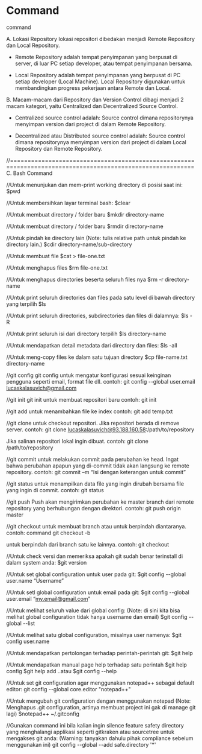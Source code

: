 # Command
command

A. Lokasi Repository
lokasi repositori dibedakan menjadi Remote Repository dan Local Repository.

- Remote Repository adalah tempat penyimpanan yang berpusat di server, di luar PC setiap developer, atau tempat penyimpanan bersama.

- Local Repository adalah tempat penyimpanan yang berpusat di PC setiap developer (Local Machine). Local Repository digunakan untuk membandingkan progress pekerjaan antara Remote dan Local.

B. Macam-macam dari Repository dan Version Control dibagi menjadi 2 macam kategori, yaitu Centralized dan Decentralized Source Control.

- Centralized source control adalah: Source control dimana repositorynya menyimpan version dari project di dalam Remote Repository. 

- Decentralized atau Distributed source control adalah: Source control dimana repositorynya menyimpan version dari project di dalam Local Repository dan Remote Repository.

//===========================================================================================================
C. Bash Command

//Untuk menunjukan dan mem-print working directory di posisi saat ini:
$pwd

//Untuk membersihkan layar terminal bash:
$clear

//Untuk membuat directory / folder baru
$mkdir directory-name

//Untuk membuat directory / folder baru
$rmdir directory-name

//Untuk pindah ke directory lain
(Note: tulis relative path untuk pindah ke directory lain.)
$cdir directory-name/sub-directory

//Untuk membuat file
$cat > file-one.txt

//Untuk menghapus files
$rm file-one.txt

//Untuk menghapus directories beserta seluruh files nya
$rm -r directory-name

//Untuk print seluruh directories dan files pada satu level di bawah directory yang terpilih
$ls

//Untuk print seluruh directories, subdirectories dan files di dalamnya:
$ls -R

//Untuk print seluruh isi dari directory terpilih
$ls directory-name

//Untuk mendapatkan detail metadata dari directory dan files:
$ls -all

//Untuk meng-copy files ke dalam satu tujuan directory
$cp file-name.txt directory-name

//git config
git config untuk mengatur konfigurasi sesuai keinginan pengguna seperti email, format file dll.
contoh: 
git config --global user.email lucaskalasuvich@gmail.com

//git init
git init untuk membuat repositori baru
contoh:
git init

//git add
untuk menambahkan file ke index
contoh:
git add temp.txt

//git clone
untuk checkout repositori. Jika repositori berada di remove server.
contoh:
git clone lucaskalasuvich@93.188.160.58:/path/to/repository

Jika salinan repositori lokal ingin dibuat.
contoh:
git clone /path/to/repository

//git commit
untuk melakukan commit pada perubahan ke head. Ingat bahwa perubahan apapun yang di-commit tidak akan langsung ke remote repository.
contoh:
git commit –m “Isi dengan keterangan untuk commit”

//git status
untuk menampilkan data file yang ingin dirubah bersama file yang ingin di commit.
contoh:
git status

//git push
Push akan mengirimkan perubahan ke master branch dari remote repository yang berhubungan dengan direktori.
contoh:
git push origin master

//git checkout
untuk membuat branch atau untuk berpindah diantaranya.
contoh:
command git checkout -b <nama-branch>

untuk berpindah dari branch satu ke lainnya.
contoh:
git checkout <branch-name>

//Untuk check versi dan memeriksa apakah git sudah benar terinstall di dalam system anda:
$git version

//Untuk set global configuration untuk user pada git:
$git config --global user.name “Username”

//Untuk setl global configuration untuk email pada git:
$git config --global user.email “my.email@gmail.com”

//Untuk melihat seluruh value dari global config:
(Note: di sini kita bisa melihat global configuration tidak hanya username dan
email)
$git config --global --list

//Untuk melihat satu global configuration, misalnya user namenya:
$git config user.name

//Untuk mendapatkan pertolongan terhadap perintah-perintah git:
$git help

//Untuk mendapatkan manual page help terhadap satu perintah
$git help config
$git help add
..atau
$git config --help

//Untuk set git configuration agar menggunakan notepad++ sebagai default editor:
git config --global core.editor "notepad++"

//Untuk mengubah git configuration dengan menggunakan notepad
(Note: Menghapus .git configuration, artinya membuat project ini gak di manage
git lagi)
$notepad++ ~/.gitconfig

//Gunakan command ini bila kalian ingin silence feature safety directory yang
menghalangi applikasi seperti gitkraken atau sourcetree untuk mengakses git
anda: (Warning: tanyakan dahulu pihak compliance sebelum menggunakan ini)
git config --global --add safe.directory '*'
